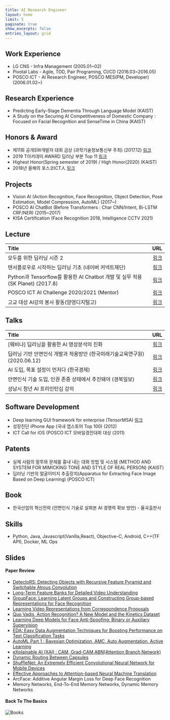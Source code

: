 ```yaml
---
title: AI Research Engineer
layout: home
limit: 5
paginate: true
show_excerpts: false
entries_layout: grid
---
```

<!-- # My Profile -->

## Work Experience
* LG CNS - Infra Management (2005.01~02)
* Pivotal Labs - Agile, TDD, Pair Programing, CI/CD (2016.03~2016.05)
* POSCO ICT - AI Research Engineer, POSCO MES(PM, Developer) (2006.01.02~)

## Research Experience
* Predicting Early-Stage Dementia Through Language Model (KAIST)
* A Study on the Securing AI Competitiveness of Domestic Company : Focused on Facial Recognition and SenseTime in China (KAIST)

## Honors & Award
* 제11회 공개SW개발자 대회 금상 (과학기술정보통신부 주최) (2017.12) [링크](https://www.oss.kr/dev_competition_activities/show/a0f60bdb-d64d-4bd7-8c6b-8a9df7d2647f) 
* 2019 T아카데미 AWARD 딥러닝 부분 Top 11 [링크](https://tacademy.skplanet.com/front/customer/viewNotice.action?seq=735&topYn=N) 
* Highest Honor(Spring semester of 2019) / High Honor(2020) (KAIST)
* 2018년 올해의 포스코ICT人 [링크](https://smartfuture-poscoict.co.kr/428)

## Projects
* Vision AI (Action Recognition, Face Recognition, Object Detection, Pose Estimation, Model Compression, AutoML) (2017~)
* POSCO AI ChatBot (Before Transformers : Char CNN/Intent, Bi-LSTM CRF/NER) (2015~2017)
* KISA Certification (Face Recognition 2018, Intelligence CCTV 2021)


## Lecture

| Title | URL |
| :------------ | ------------: |
| 모두를 위한 딥러닝 시즌 2 | [링크](https://deeplearningzerotoall.github.io/season2/) |
| 텐서플로우로 시작하는 딥러닝 기초 (네이버 커넥트재단) | [링크](https://www.edwith.org/boostcourse-dl-tensorflow) |
| Python과 Tensorflow를 활용한 AI Chatbot 개발 및 실무 적용 (SK Planet) (2017.8) | [링크](https://www.slideshare.net/healess/python-tensorflow-ai-chatbot) |
| POSCO ICT AI Challenge 2020/2021 (Mentor)|[링크](https://aichallenge.poscoict.com/) |
|고교 대상 AI강의 봉사 활동(양영디지털고) |[링크](https://smartfuture-poscoict.co.kr/505)|

## Talks

| Title | URL |
| :------------ | ------------: |
| [웨비나] 딥러닝을 활용한 AI 영상분석의 진화 | [링크](https://youtu.be/oe937gzXn44) |
| 딥러닝 기반 안면인식 개발과 적용방안 (한국미래기술교육연구원) (2020.06.12) | [링크](http://www.newsway.co.kr/news/view?tp=1&ud=2020051909563803563) |
| AI 도입, 목표 설정이 먼저다 (한국경제) | [링크](https://www.hankyung.com/opinion/article/2019112491371) |
| 안면인식 기술 도입, 인권 존중 상태에서 추진돼야 (경북일보) | [링크](https://www.kyongbuk.co.kr/news/articleView.html?idxno=2021629) |
|성남시 청년 AI 프리인턴십 강의 |[링크](http://www.m-i.kr/news/articleView.html?idxno=824891)


## Software Development
* Deep learning GUI framework for enterprise (TensorMSA) [링크](https://github.com/TensorMSA)
* 성장진단 iPhone App (국내 앱스토어 Top 100) (2012)
* ICT Call for iOS (POSCO ICT 모바일경진대회 대상 (2011)

## Patents
* 실제 사람의 말투와 문체를 흉내 내는 대화 방법 및 시스템 (METHOD AND SYSTEM FOR MIMICKING TONE AND STYLE OF REAL PERSON) (KAIST)
* 딥러닝 기반의 얼굴이미지 추출장치(Apparatus for Extracting Face Image Based on Deep Learning) (POSCO ICT)

## Book
* 한국산업의 혁신전략 (안면인식 기술로 살펴본 AI 경쟁력 확보 방안) - 율곡출판사

## Skills
* Python, Java, Javascript(Vanilla,React), Objective-C, Android, C++(TF API), Docker, ML Ops

## Slides
#### Paper Review
* [DetectoRS: Detecting Objects with Recursive Feature Pyramid and Switchable Atrous Convolution
](https://www.slideshare.net/healess/paper-detectors-for-object-detection)
* [Long-Term Feature Banks for Detailed Video Understanding](https://www.slideshare.net/healess/long-term-feature-banks-for-detailed-video-understanding-action-recognition)
* [GroupFace: Learning Latent Groups and Constructing Group-based Representations for Face Recognition](https://www.slideshare.net/healess/groupface-face-recognition)
* [Learning Video Representations from Correspondence Proposals](https://www.slideshare.net/healess/paper-learning-video-representations-from-correspondence-proposals)
* [Quo Vadis, Action Recognition? A New Model and the Kinetics Dataset](https://www.slideshare.net/healess/i3d-and-kinetics-datasets-action-recognition)
* [Learning Deep Models for Face Anti-Spoofing: Binary or Auxiliary Supervision](https://www.slideshare.net/healess/paper-anti-spoofing-for-face-recognition)
* [EDA: Easy Data Augmentation Techniques for Boosting Performance on Text Classification Tasks](https://www.slideshare.net/healess/paper-eda-easy-data-augmentation-techniques-for-boosting-performance-on-text-classification-tasks)
* [AutoML Part 1 : Bayesian Optimization, AMC, Auto Augmentation, Active Learning](https://www.slideshare.net/healess/paper-auto-ml-part-1)
* [eXplainable AI (XAI) : CAM, Grad-CAM,ABN(Attention Branch Network)](https://www.slideshare.net/healess/paper-explainable-aixai-in-computer-vision)
* [Dynamic Routing Between Capsules](https://www.slideshare.net/healess/paper-dynamic-routing-between-capsules)
* [ShuffleNet: An Extremely Efficient Convolutional Neural Network for Mobile Devices](https://www.slideshare.net/healess/paper-shuffle-net-an-extremely-efficient-convolutional-neural-network-for-mobile-devices)
* [Effective Approaches to Attention-based Neural Machine Translation](https://www.slideshare.net/healess/paper-attention-mechanismluong)
* ArcFace: Additive Angular Margin Loss for Deep Face Recognition
* Memory Networks, End-To-End Memory Networks, Dynamic Memory Networks 

  
#### Back To The Basics
![Books](https://healess.github.io/assets/image/ai_books.jpg)

